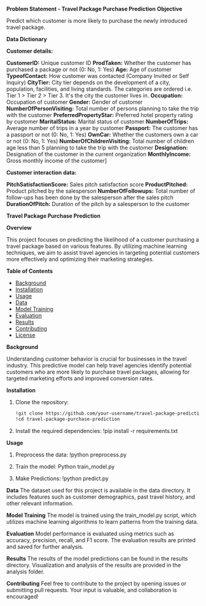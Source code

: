 **Problem Statement - Travel Package Purchase Prediction**
**Objective**

Predict which customer is more likely to purchase the newly introduced travel package.

**Data Dictionary**

**Customer details:**

**CustomerID:** Unique customer ID
**ProdTaken:** Whether the customer has purchased a package or not (0: No, 1: Yes)
**Age:** Age of customer
**TypeofContact:** How customer was contacted (Company Invited or Self Inquiry)
**CityTier:** City tier depends on the development of a city, population, facilities, and living standards. The categories are ordered i.e. Tier 1 > Tier 2 > Tier 3. It's the city the customer lives in.
**Occupation:** Occupation of customer
**Gender:** Gender of customer
**NumberOfPersonVisiting:** Total number of persons planning to take the trip with the customer
**PreferredPropertyStar:** Preferred hotel property rating by customer
**MaritalStatus:** Marital status of customer
**NumberOfTrips:** Average number of trips in a year by customer
**Passport:** The customer has a passport or not (0: No, 1: Yes)
**OwnCar:** Whether the customers own a car or not (0: No, 1: Yes)
**NumberOfChildrenVisiting:** Total number of children age less than 5 planning to take the trip with the customer
**Designation:** Designation of the customer in the current organization
**MonthlyIncome:** Gross monthly income of the customer]

**Customer interaction data:** 

**PitchSatisfactionScore:** Sales pitch satisfaction score
**ProductPitched:** Product pitched by the salesperson
**NumberOfFollowups:** Total number of follow-ups has been done by the salesperson after the sales pitch
**DurationOfPitch:** Duration of the pitch by a salesperson to the customer

**Travel Package Purchase Prediction**

**Overview**

This project focuses on predicting the likelihood of a customer purchasing a travel package based on various features. By utilizing machine learning techniques, we aim to assist travel agencies in targeting potential customers more effectively and optimizing their marketing strategies.

**Table of Contents**

- [Background](#background)
- [Installation](#installation)
- [Usage](#usage)
- [Data](#data)
- [Model Training](#model-training)
- [Evaluation](#evaluation)
- [Results](#results)
- [Contributing](#contributing)
- [License](#license)

**Background**

Understanding customer behavior is crucial for businesses in the travel industry. This predictive model can help travel agencies identify potential customers who are more likely to purchase travel packages, allowing for targeted marketing efforts and improved conversion rates.

**Installation**

1. Clone the repository:
   ```bash
   !git clone https://github.com/your-username/travel-package-prediction.git
   !cd travel-package-purchase-prediction

2. Install the required dependencies:
   !pip install -r requirements.txt

**Usage**
1. Preprocess the data:
   !python preprocess.py

2. Train the model:
   Python train_model.py

3. Make Predictions:
  !python predict.py

**Data**
The dataset used for this project is available in the data directory. It includes features such as customer demographics, past travel history, and other relevant information.

**Model Training**
The model is trained using the train_model.py script, which utilizes machine learning algorithms to learn patterns from the training data.

**Evaluation**
Model performance is evaluated using metrics such as accuracy, precision, recall, and F1 score. The evaluation results are printed and saved for further analysis.

**Results**
The results of the model predictions can be found in the results directory. Visualization and analysis of the results are provided in the analysis folder.

**Contributing**
Feel free to contribute to the project by opening issues or submitting pull requests. Your input is valuable, and collaboration is encouraged!

